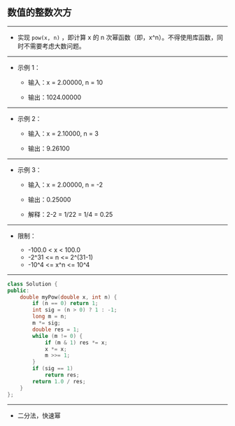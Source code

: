 ## 数值的整数次方

--------------------

- 实现 `pow(x, n)` ，即计算 x 的 n 次幂函数（即，x^n）。不得使用库函数，同时不需要考虑大数问题。

--------------------

- 示例 1：
    
    - 输入：x = 2.00000, n = 10
    
    - 输出：1024.00000

--------------------

- 示例 2：

    - 输入：x = 2.10000, n = 3
    
    - 输出：9.26100

--------------------

- 示例 3：

    - 输入：x = 2.00000, n = -2
    
    - 输出：0.25000
    
    - 解释：2-2 = 1/22 = 1/4 = 0.25

--------------------

- 限制：

    - -100.0 < x < 100.0
    - -2^31 <= n <= 2^(31-1)
    - -10^4 <= x^n <= 10^4

--------------------

```cpp
class Solution {
public:
    double myPow(double x, int n) {
        if (n == 0) return 1;
        int sig = (n > 0) ? 1 : -1;
        long m = n;
        m *= sig;
        double res = 1;
        while (m != 0) {
            if (m & 1) res *= x;
            x *= x;
            m >>= 1;
        }
        if (sig == 1)
            return res;
        return 1.0 / res;
    }
};
```
--------------------

- 二分法，快速幂